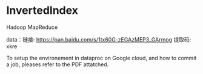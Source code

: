 # InvertedIndex
Hadoop MapReduce

data：链接: https://pan.baidu.com/s/1tx60G-zEGAzMEP3_GArmog 提取码: xkre 

To setup the environement in dataproc on Google cloud, and how to commit a job, pleases refer to the PDF attatched.
